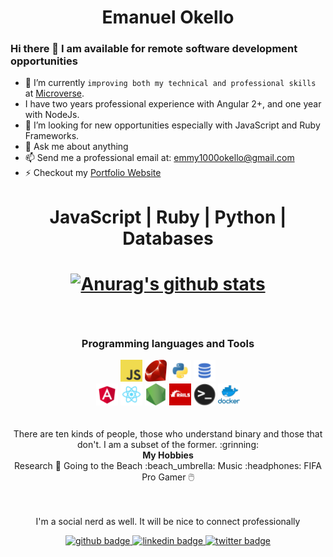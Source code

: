 <h1 align="center">Emanuel Okello</h1>

### Hi there 👋 I am available for remote software development opportunities

<prev>
  
- 🌱 I’m currently `improving both my technical and professional skills` at [Microverse](https://www.microverse.org/).
- I have two years professional experience with Angular 2+, and one year with NodeJs.
- 🤔 I’m looking for new opportunities especially with JavaScript and Ruby Frameworks.
- 💬 Ask me about anything
- 📫 Send me a professional email at: emmy1000okello@gmail.com
- ⚡ Checkout my [Portfolio Website](emanuel-okello.me)

</prev>

<h1 align="center" color="green"><b><a>JavaScript</a></b> | <b><a>Ruby</a></b> | <b><a>Python</a></b> | <b><a>Databases</a></b> <h1>
  
  <h1 align="center">
  
  [![Anurag's github stats](https://github-readme-stats.vercel.app/api?username=oxenprogrammer&show_icons=true&theme=algolia)](https://github.com/anuraghazra/github-readme-stats)
  
  </h1>

<br>
  <div align="center"> 
    <h3>Programming languages and Tools</h3>
    <img height="35" src="https://raw.githubusercontent.com/github/explore/80688e429a7d4ef2fca1e82350fe8e3517d3494d/topics/javascript/javascript.png" alt="JavaScript">
    <img height="35" src="https://raw.githubusercontent.com/github/explore/80688e429a7d4ef2fca1e82350fe8e3517d3494d/topics/ruby/ruby.png" alt="Ruby">
    <img height="35" src="https://raw.githubusercontent.com/github/explore/80688e429a7d4ef2fca1e82350fe8e3517d3494d/topics/python/python.png" alt="Python">
    <img height="35" src="https://raw.githubusercontent.com/github/explore/80688e429a7d4ef2fca1e82350fe8e3517d3494d/topics/sql/sql.png" alt="Database">
    <br>
    <img height="35" src="https://raw.githubusercontent.com/github/explore/80688e429a7d4ef2fca1e82350fe8e3517d3494d/topics/angular/angular.png" alt="Angular">
    <img height="35" src="https://raw.githubusercontent.com/github/explore/80688e429a7d4ef2fca1e82350fe8e3517d3494d/topics/react/react.png" alt="ReactJs">
    <img height="35" src="https://raw.githubusercontent.com/github/explore/80688e429a7d4ef2fca1e82350fe8e3517d3494d/topics/nodejs/nodejs.png" alt="NodeJs">
    <img height="35" src="https://raw.githubusercontent.com/github/explore/80688e429a7d4ef2fca1e82350fe8e3517d3494d/topics/rails/rails.png" alt="Rails">
    <img height="35" src="https://raw.githubusercontent.com/github/explore/80688e429a7d4ef2fca1e82350fe8e3517d3494d/topics/terminal/terminal.png" alt="Terminal">
    <img height="35" src="https://raw.githubusercontent.com/github/explore/80688e429a7d4ef2fca1e82350fe8e3517d3494d/topics/docker/docker.png" alt="Docker">
  </div>
  <br>
  <br>
  <div align="center">
    There are ten kinds of people, those who understand binary and those that don't. I am a subset of the former. :grinning:
   <div align="center">
    <div><strong>My Hobbies</strong></div>
     <div> Research 📖 Going to the Beach :beach_umbrella: Music :headphones: FIFA Pro Gamer 🖱️</div>
    </div>
  </div>
  <br>
  <br>
<p align="center">I'm a social nerd as well. It will be nice to connect professionally</p>
<p align="center">
  <a href="https://github.com/oxenprogrammer">
    <img src="https://img.shields.io/github/followers/oxenprogrammer?color=%23181717&label=oxenprogrammer&logo=github&logoColor=%23181717&style=for-the-badge" alt="github badge">
  </a>
  <a href="https://www.linkedin.com/in/emanuel-okello-1217b4b3/">
    <img src="https://img.shields.io/badge/emanuel-okello?style=for-the-badge&logo=linkedin&logoColor=0077B5" alt="linkedin badge">
  </a>
  <a href="https://twitter.com/ox_emmy">
    <img src="https://img.shields.io/twitter/follow/ox_emmy?color=%231DA1F2&label=FOLLOW&logo=twitter&style=for-the-badge" alt="twitter badge">
  </a>
</p>
